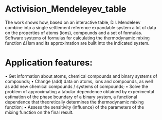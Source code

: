# Activision_Mendeleyev_table

The work shows how, based on an interactive table, D.I. Mendeleev combine into a single settlement reference expandable system a lot of data on the properties of atoms (ions), compounds and a set of formulas. Software systems of formulas for calculating the thermodynamic mixing function ∆Hsm and its approximation are built into the indicated system.

# Application features:
• Get information about atoms, chemical compounds and binary systems of compounds;
• Change (add) data on atoms, ions and compounds, as well as add new chemical compounds / systems of compounds;
• Solve the problem of approximating a tabular dependence obtained by experimental estimation of the phase boundary of a binary system, a functional dependence that theoretically determines the thermodynamic mixing function;
• Assess the sensitivity (influence) of the parameters of the mixing function on the final result.
